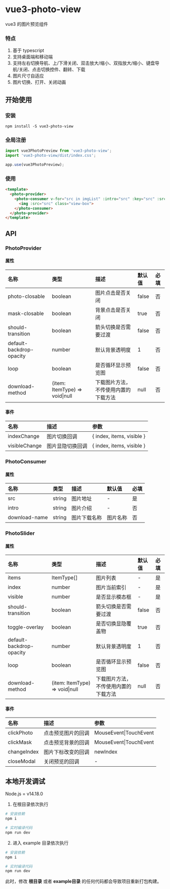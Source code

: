 # vue3-photo-view
vue3 的图片预览组件

### 特点
1. 基于 typescript 
2. 支持桌面端和移动端
3. 支持左右切换导航、上/下滑关闭、双击放大/缩小、双指放大/缩小、键盘导航/关闭、点击切换控件、翻转、下载
4. 图片尺寸自适应
5. 图片切换、打开、关闭动画

## 开始使用
### 安装
```
npm install -S vue3-photo-view
```
### 全局注册
```js
import vue3PhotoPreview from 'vue3-photo-view';
import 'vue3-photo-view/dist/index.css';

app.use(vue3PhotoPreview);
```

### 使用
```html
<template>
  <photo-provider>
    <photo-consumer v-for="src in imgList" :intro="src" :key="src" :src="src">
      <img :src="src" class="view-box">
    </photo-consumer>
  </photo-provider>
</template>
```

## API
### PhotoProvider
#### 属性
| 名称 | 类型 | 描述 | 默认值 | 必填 |
| :---- | :---- | :---- | :---- | :---- |
| photo-closable | boolean | 图片点击是否关闭 | false | 否 |
| mask-closable | boolean | 背景点击是否关闭 | true | 否 |
| should-transition | boolean | 箭头切换是否需要过渡 | false | 否 |
| default-backdrop-opacity | number | 默认背景透明度 | 1 | 否 |
| loop | boolean | 是否循环显示预览图 | false | 否 |
| download-method | (item: ItemType) => void&#124;null | 下载图片方法，不传使用内置的下载方法 | null | 否 |
#### 事件
| 名称 | 描述 | 参数 |
| :---- | :---- | :---- |
| indexChange | 图片切换回调 | { index, items, visible } |
| visibleChange | 图片显隐切换回调 | { index, items, visible } |

### PhotoConsumer
#### 属性
| 名称 | 类型 | 描述 | 默认值 | 必填 |
| :---- | :---- | :---- | :---- | :---- |
| src | string | 图片地址 | - | 是 |
| intro | string | 图片介绍 | - | 否 |
| download-name | string | 图片下载名称 | 图片名称 | 否 |

### PhotoSlider
#### 属性
| 名称 | 类型 | 描述 | 默认值 | 必填 |
| :---- | :---- | :---- | :---- | :---- |
| items | ItemType[] | 图片列表 | - | 是 |
| index | number | 图片当前索引 | - | 是 |
| visible | number | 是否显示模态框 | - | 是 |
| should-transition | boolean | 箭头切换是否需要过渡 | false | 否 |
| toggle-overlay | boolean | 是否切换显隐覆盖物 | true | 否 |
| default-backdrop-opacity | number | 默认背景透明度 | 1 | 否 |
| loop | boolean | 是否循环显示预览图 | false | 否 |
| download-method | (item: ItemType) => void&#124;null | 下载图片方法，不传使用内置的下载方法 | null | 否 |
#### 事件
| 名称 | 描述 | 参数 |
| :---- | :---- | :---- |
| clickPhoto | 点击预览图片的回调 | MouseEvent&#124;TouchEvent |
| clickMask | 点击预览背景的回调 | MouseEvent&#124;TouchEvent |
| changeIndex | 图片下标改变的回调 | newIndex |
| closeModal | 关闭预览的回调 | - |

## 本地开发调试

Node.js = v14.18.0


1. 在根目录依次执行
```bash
# 安装依赖
npm i

# 实时编译代码
npm run dev
```

2. 进入 example 目录依次执行
```bash
# 安装依赖
npm i

# 实时编译代码
npm run dev
```

此时，修改 **根目录** 或者 **example目录** 的任何代码都会导致项目重新打包构建。 

